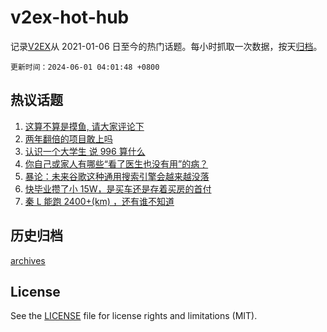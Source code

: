 # v2ex-hot-hub

 记录[V2EX](https://www.v2ex.com/)从 2021-01-06 日至今的热门话题。每小时抓取一次数据，按天[归档](archives)。

`更新时间：2024-06-01 04:01:48 +0800`

## 热议话题

1. [这算不算是摸鱼, 请大家评论下](https://www.v2ex.com/t/1045589)
1. [两年翻倍的项目敢上吗](https://www.v2ex.com/t/1045664)
1. [认识一个大学生 说 996 算什么](https://www.v2ex.com/t/1045604)
1. [你自己或家人有哪些“看了医生也没有用”的病？](https://www.v2ex.com/t/1045588)
1. [暴论：未来谷歌这种通用搜索引擎会越来越没落](https://www.v2ex.com/t/1045600)
1. [快毕业攒了小 15W，是买车还是存着买房的首付](https://www.v2ex.com/t/1045621)
1. [秦 L 能跑 2400+(km) ，还有谁不知道](https://www.v2ex.com/t/1045583)

## 历史归档

[archives](archives)

## License

See the [LICENSE](LICENSE) file for license rights and limitations (MIT).
